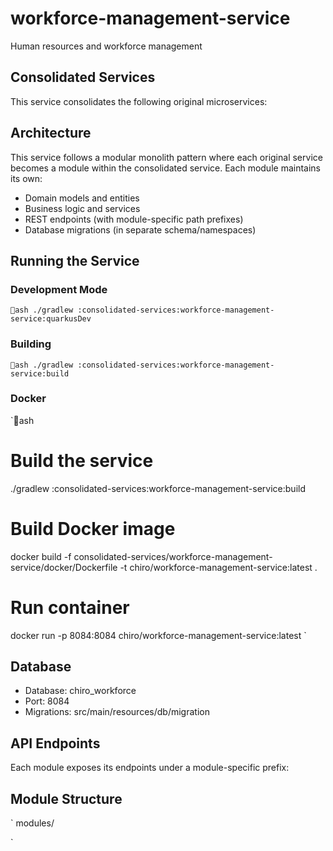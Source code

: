 # workforce-management-service

Human resources and workforce management

## Consolidated Services
This service consolidates the following original microservices:


## Architecture
This service follows a modular monolith pattern where each original service becomes a module within the consolidated service. Each module maintains its own:
- Domain models and entities
- Business logic and services  
- REST endpoints (with module-specific path prefixes)
- Database migrations (in separate schema/namespaces)

## Running the Service

### Development Mode
`ash
./gradlew :consolidated-services:workforce-management-service:quarkusDev
`

### Building
`ash
./gradlew :consolidated-services:workforce-management-service:build
`

### Docker
`ash
# Build the service
./gradlew :consolidated-services:workforce-management-service:build

# Build Docker image
docker build -f consolidated-services/workforce-management-service/docker/Dockerfile -t chiro/workforce-management-service:latest .

# Run container
docker run -p 8084:8084 chiro/workforce-management-service:latest
`

## Database
- Database: chiro_workforce
- Port: 8084
- Migrations: src/main/resources/db/migration

## API Endpoints
Each module exposes its endpoints under a module-specific prefix:


## Module Structure
`
modules/

`
